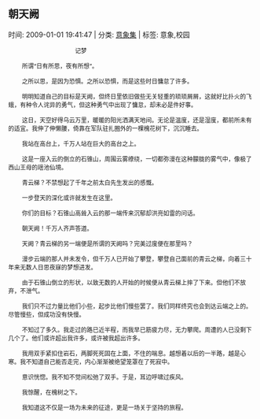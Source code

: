 
<h2>朝天阙</h2>

<span class="time SG_txtc">时间: 2009-01-01 19:41:47 | 分类: [意象集](./BlogClass_意象集.md) | 标签: 意象,校园</span>
<!--
<table>
    <tbody>
        <tr>
            <td>时间: 2009-01-01 19:41:47</td>
            <td>分类: [意象集](./BlogClass_意象集.md) </td>
            <td> 标签: 意象,校园 </td>
        </tr>
    </tbody>
</table>
-->
<div class="articalContent" id="sina_keyword_ad_area2">
<p style="TEXT-INDENT: 2em"><font style="FONT-SIZE: 12px"> <wbr/> <wbr/> <wbr/> <wbr/> <wbr/> <wbr/> <wbr/> <wbr/> <wbr/> <wbr/> <wbr/> <wbr/> <wbr/> <wbr/> <wbr/> <wbr/> <wbr/> <wbr/> <wbr/> <wbr/> <wbr/> <wbr/> <wbr/> <wbr/> <wbr/> <wbr/> <wbr/> <wbr/> <wbr/> <wbr/> <wbr/> <wbr/>
记梦</font></p>
<p style="TEXT-INDENT: 2em"><font style="FONT-SIZE: 12px">所谓“日有所思，夜有所想”。</font></p>
<p style="TEXT-INDENT: 2em"><font style="FONT-SIZE: 12px">之所以思，是因为恐惧。之所以恐惧，而是这些时日慵怠了许多。</font></p>
<p style="TEXT-INDENT: 2em"><font style="FONT-SIZE: 12px">明明知道自己的目标是天阙，但终日里依旧做些无关轻重的琐琐屑屑，这就好比扑火的飞蛾，有种令人诧异的勇气，但这种勇气中出现了慵怠，却未必是件好事。</font></p>
<p style="TEXT-INDENT: 2em"><font style="FONT-SIZE: 12px">这日，天空好得乌云万里，暖暖的阳光洒满天地间。无论是温度，还是湿度，都前所未有的适宜。我伸了伸懒腰，倚靠在军队驻扎圈外的一棵槐花树下，沉沉睡去。</font></p>
<p style="TEXT-INDENT: 2em"><font style="FONT-SIZE: 12px">我站在高台上，千万人站在巨大的高台之上。</font></p>
<p style="TEXT-INDENT: 2em"><font style="FONT-SIZE: 12px">这是一座入云的倒立的石锥山，周围云雾缭绕，一切都弥漫在这种朦胧的雾气中，像极了西山王母的瑶池仙境。</font></p>
<p style="TEXT-INDENT: 2em"><font style="FONT-SIZE: 12px">青云梯？不禁想起了千年之前太白先生发出的感慨。</font></p>
<p style="TEXT-INDENT: 2em"><font style="FONT-SIZE: 12px">一步登天的深化或许就发生在这里。</font></p>
<p style="TEXT-INDENT: 2em"><font style="FONT-SIZE: 12px">你们的目标？石锥山高耸入云的那一端传来沉郁却洪亮如雷的问话。</font></p>
<p style="TEXT-INDENT: 2em"><font style="FONT-SIZE: 12px">朝天阙！千万人齐声答道。</font></p>
<p style="TEXT-INDENT: 2em"><font style="FONT-SIZE: 12px">天阙？青云梯的另一端便是所谓的天阙吗？完美过度便在那里吗？</font></p>
<p style="TEXT-INDENT: 2em"><font style="FONT-SIZE: 12px">漫步云端的那人并未发令，但千万人已开始了攀登，攀登自己面前的青云之梯，向着三十年来无数人日思夜寐的梦想进发。</font></p>
<p style="TEXT-INDENT: 2em"><font style="FONT-SIZE: 12px">由于石锥山倒立的形状，以致无数的人开始的时候便从青云梯上摔了下来。但他们不放弃，不泄气。</font></p>
<p style="TEXT-INDENT: 2em"><font style="FONT-SIZE: 12px">我们只不过力量比他们小些，起步比他们慢些罢了。我们同样终究也会到达云端之上的。尽管慢些，但成功没有快慢。</font></p>
<p style="TEXT-INDENT: 2em"><font style="FONT-SIZE: 12px">不知过了多久。我走过的路已近半程，而我早已筋疲力尽，无力攀爬。周遭的人已没剩下几个了。他们或许超出我许多，或许被我超出许多。</font></p>
<p style="TEXT-INDENT: 2em"><font style="FONT-SIZE: 12px">我用双手紧扣住岩石，两脚死死固在上面，不住的喘息。越想着以后的一半路，越是心寒。我不知道自己能否走完，内心渐渐被绝望笼罩在了死寂中。</font></p>
<p style="TEXT-INDENT: 2em"><font style="FONT-SIZE: 12px">意识恍惚。我不知不觉间松弛了双手。于是，耳边呼啸过疾风。</font></p>
<p style="TEXT-INDENT: 2em"><font style="FONT-SIZE: 12px">我惊醒，在槐树之下。</font></p>
<p style="TEXT-INDENT: 2em"><font style="FONT-SIZE: 12px">我知道这不仅是一场为未来的征途，更是一场关于坚持的旅程。</font></p>
</div>

